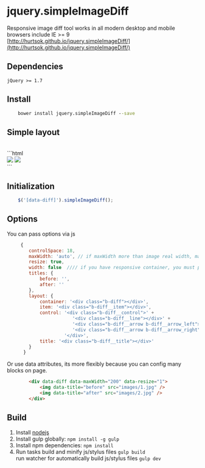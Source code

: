 # jquery.simpleImageDiff

Responsive image diff tool works in all modern desktop and mobile browsers include IE >= 9
<br/>
[http://hurtsok.github.io/jquery.simpleImageDiff/](http://hurtsok.github.io/jquery.simpleImageDiff/) 

## Dependencies
`jQuery >= 1.7`

## Install
```cmd
    bower install jquery.simpleImageDiff --save
```
 
## Simple layout
<br/>
```html
    <div data-diff>
        <img src="images/1.jpg" />
        <img src="images/2.jpg" />
    </div> 
```

## Initialization
```js
    $('[data-diff]').simpleImageDiff();
```

## Options

You can pass options via js
```js 
     { 
        controlSpace: 18,
        maxWidth: 'auto', // if maxWidth more than image real width, maxWidth=imageRealWidth,
        resize: true,
        width: false  //// if you have responsive container, you must pass start width
        titles: {
            before: '',
            after: ''
        },
        layout: {
            container: '<div class="b-diff"></div>',
            item: '<div class="b-diff__item"></div>',
            control: '<div class="b-diff__control">' +
                        '<div class="b-diff__line"></div>' +
                        '<div class="b-diff__arrow b-diff__arrow_left"></div>' +
                        '<div class="b-diff__arrow b-diff__arrow_right"></div>' +
                     '</div>',
            title: '<div class="b-diff__title"></div>'
        }
      }      
```

Or use data attributes, its more flexibly because you can config many blocks on page.
```html
        <div data-diff data-maxWidth="200" data-resize="1">
            <img data-title="before" src="images/1.jpg" />
            <img data-title="after" src="images/2.jpg" />
        </div> 
```

## Build
1. Install [nodejs](https://nodejs.org/en/)
2. Install gulp globally:
    `npm install -g gulp`
3. Install npm dependencies:
    `npm install`
4. Run tasks
    build and minify js/stylus files
    `gulp build`
    <br/>
    run watcher for automatically build js/stylus files
    `gulp dev`